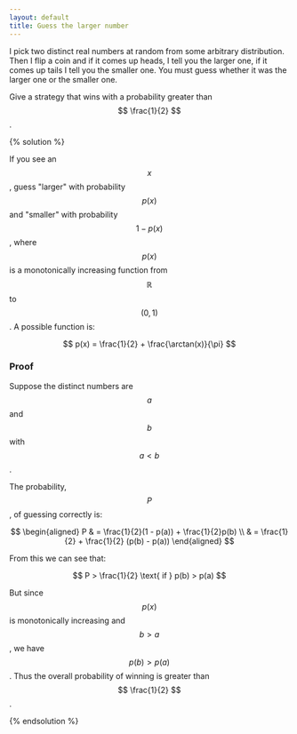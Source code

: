 ```yaml
---
layout: default
title: Guess the larger number
---
```


I pick two distinct real numbers at random from some arbitrary
distribution. Then I flip a coin and if it comes up heads, I tell you the larger
one, if it comes up tails I tell you the smaller one.
You must guess whether it was the larger one or the smaller one.

Give a strategy that wins with a probability greater than  $$ \frac{1}{2} $$.

{% solution %}

If you see an  $$ x $$, guess "larger" with probability  $$ p(x) $$  and "smaller"
with probability $$ 1-p(x) $$, where $$ p(x) $$ is a monotonically increasing function
from  $$ \mathbb{R} $$ to $$ (0,1) $$ . A possible function is:

$$ p(x) = \frac{1}{2} + \frac{\arctan(x)}{\pi} $$

### Proof

Suppose the distinct numbers are  $$ a $$ and $$ b $$ with $$ a < b $$ .

The probability,  $$ P $$, of guessing correctly is:

$$
\begin{aligned}
P & = \frac{1}{2}(1 - p(a)) + \frac{1}{2}p(b) \\
  & = \frac{1}{2} + \frac{1}{2} (p(b) - p(a))
\end{aligned}
$$

From this we can see that:

$$
P > \frac{1}{2} \text{ if } p(b) > p(a)
$$

But since $$ p(x) $$ is monotonically increasing and  $$ b > a $$, we have  $$ p(b) >
p(a) $$. Thus the overall probability of winning is greater than $$  \frac{1}{2}  $$.

{% endsolution %}

